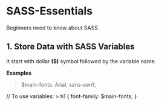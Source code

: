 # SASS-Essentials
Beginners need to know about SASS

## 1. Store Data with SASS Variables
   It start with dollar **\(\$\)** symbol followed by the variable name.
   
   **Examples**
   >\$main-fonts: Arial, sans-serif; 
   
   \/\/ To use variables:
    > h1 \{
      font-family: \$main-fonts;
   \}
   
